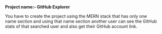 **Project name:- GitHub Explorer**

You have to create the project using the MERN stack that has only one name section and using that name section another user can see the GitHub stats of that searched user and also get their GitHub account link.
